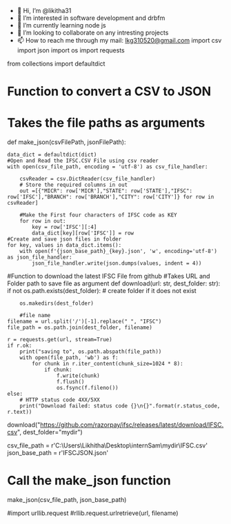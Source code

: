- 👋 Hi, I’m @likitha31
- 👀 I’m interested in software development and drbfm
- 🌱 I’m currently learning node js 
- 💞️ I’m looking to collaborate on any intresting projects
- 📫 How to reach me through my mail: lkg310520@gmail.com
import csv
import json
import os
import requests

from collections import defaultdict


# Function to convert a CSV to JSON
# Takes the file paths as arguments
def make_json(csvFilePath, jsonFilePath):
    
    data_dict = defaultdict(dict)
    #Open and Read the IFSC.CSV File using csv reader
    with open(csv_file_path, encoding = 'utf-8') as csv_file_handler:
        
        csvReader = csv.DictReader(csv_file_handler)
        # Store the required columns in out
        out =[{"MICR": row['MICR'],"STATE": row['STATE'],"IFSC": row['IFSC'],"BRANCH": row['BRANCH'],"CITY": row['CITY']} for row in csvReader]
    
        #Make the First four characters of IFSC code as KEY   
        for row in out:
            key = row['IFSC'][:4]
            data_dict[key][row['IFSC']] = row
    #Create and save json files in folder
    for key, values in data_dict.items():
        with open(f'{json_base_path}_{key}.json', 'w', encoding='utf-8') as json_file_handler:
            json_file_handler.write(json.dumps(values, indent = 4))
		
#Function to download the latest IFSC File from github
#Takes URL and Folder path to save file as argument
def download(url: str, dest_folder: str):
    if not os.path.exists(dest_folder):
        # create folder if it does not exist
        
        os.makedirs(dest_folder)  
        
        #file name
    filename = url.split('/')[-1].replace(" ", "IFSC")  
    file_path = os.path.join(dest_folder, filename)

    r = requests.get(url, stream=True)
    if r.ok:
        print("saving to", os.path.abspath(file_path))
        with open(file_path, 'wb') as f:
            for chunk in r.iter_content(chunk_size=1024 * 8):
                if chunk:
                    f.write(chunk)
                    f.flush()
                    os.fsync(f.fileno())
    else: 
        # HTTP status code 4XX/5XX
        print("Download failed: status code {}\n{}".format(r.status_code, r.text))


download("https://github.com/razorpay/ifsc/releases/latest/download/IFSC.csv", dest_folder="mydir")

csv_file_path = r'C:\Users\Likhitha\Desktop\internSam\mydir\IFSC.csv'
json_base_path = r'IFSCJSON.json'

# Call the make_json function
make_json(csv_file_path, json_base_path)

#import urllib.request 
#rllib.request.urlretrieve(url, filename)

